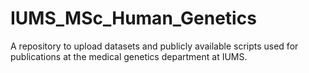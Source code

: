 # IUMS_MSc_Human_Genetics

A repository to upload datasets and publicly available scripts used for publications at the medical genetics department at IUMS.

